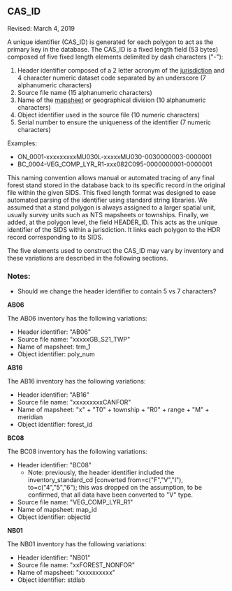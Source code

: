 ## CAS_ID

Revised: March 4, 2019

A unique identifier (CAS_ID) is generated for each polygon to act as the primary key in the database. The CAS_ID is a fixed length field (53 bytes) composed of five fixed length elements delimited by dash characters ("-"):

  1. Header identifier composed of a 2 letter acronym of the [jurisdiction](jurisdiction.md) and 4 character numeric dataset code separated by an underscore (7 alphanumeric characters)
  2. Source file name (15 alphanumeric characters)
  3. Name of the [mapsheet](map_sheet_id.md) or geographical division (10 alphanumeric characters)
  4. Object identifier used in the source file (10 numeric characters)
  5. Serial number to ensure the uniqueness of the identifier (7 numeric characters)

Examples:
  - ON_0001-xxxxxxxxxMU030L-xxxxxMU030-0030000003-0000001
  - BC_0004-VEG_COMP_LYR_R1-xxx082C095-0000000001-0000001

This naming convention allows manual or automated tracing of any final forest stand stored in the database back to its specific record in the original file within the given SIDS. This fixed length format was designed to ease automated parsing of the identifier using standard string libraries. We assumed that a stand polygon is always assigned to a larger spatial unit, usually survey units such as NTS mapsheets or townships. Finally, we added, at the polygon level, the field HEADER_ID. This acts as the unique identifier of the SIDS within a jurisdiction. It links each polygon to the HDR record corresponding to its SIDS.

The five elements used to construct the CAS_ID may vary by inventory and these variations are described in the following sections.

### Notes:

  * Should we change the header identifier to contain 5 vs 7 characters?

**AB06**

The AB06 inventory has the following variations:

  * Header identifier: "AB06"
  * Source file name: "xxxxxGB_S21_TWP"
  * Name of mapsheet: trm_1
  * Object identifier: poly_num

**AB16**

The AB16 inventory has the following variations:

  * Header identifier: "AB16"
  * Source file name: "xxxxxxxxxCANFOR"
  * Name of mapsheet: "x" + "T0" + township + "R0" + range + "M" + meridian
  * Object identifier: forest_id

**BC08**

The BC08 inventory has the following variations:

  * Header identifier: "BC08"
    - Note: previously, the header identifier included the inventory_standard_cd [converted from=c("F","V","I"), to=c("4","5","6"); this was dropped on the assumption, to be confirmed, that all data have been converted to "V" type.
  * Source file name: "VEG_COMP_LYR_R1"
  * Name of mapsheet: map_id
  * Object identifier: objectid

**NB01**

The NB01 inventory has the following variations:

  * Header identifier: "NB01"
  * Source file name: "xxFOREST_NONFOR"
  * Name of mapsheet: "xxxxxxxxxx"
  * Object identifier: stdlab
